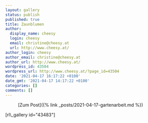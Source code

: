 ```yaml
---
layout: gallery
status: publish
published: true
title: Zaunblumen
author:
  display_name: cheesy
  login: cheesy
  email: christine@cheesy.at
  url: http://www.cheesy.at/
author_login: cheesy
author_email: christine@cheesy.at
author_url: http://www.cheesy.at/
wordpress_id: 43504
wordpress_url: http://www.cheesy.at/?page_id=43504
date: '2021-04-17 16:17:22 +0100'
date_gmt: '2021-04-17 14:17:22 +0100'
categories: []
comments: []
---
```

<!-- wp:core-embed/wordpress {"url":"http://www.cheesy.at/2021/04/gartenarbeit/","type":"rich","providerNameSlug":"cheesy-at","className":""} -->
<figure class="wp-block-embed-wordpress wp-block-embed is-type-rich is-provider-cheesy-at">
<div class="wp-block-embed__wrapper">
[Zum Post]({% link _posts/2021-04-17-gartenarbeit.md %})
</div>
</figure>
<!-- /wp:core-embed/wordpress -->
<!-- wp:paragraph -->
[rl\_gallery id="43483"]
<!-- /wp:paragraph -->
